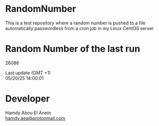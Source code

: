 # RandomNumber    
This is a test repository where a random number is pushed to a file automatically passwordless from a cron job in my Linux CentOS server    
# Random Number of the last run   
26086
      
Last update (GMT +1)    
05/20/25 14:00:01
# Developer    
Hamdy Abou El Anein   
hamdy.aea@protonmail.com
